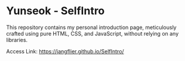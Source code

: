 # Yunseok - SelfIntro
This repository contains my personal introduction page, meticulously crafted using pure HTML, CSS, and JavaScript, without relying on any libraries.

Access Link: https://jangflier.github.io/SelfIntro/
